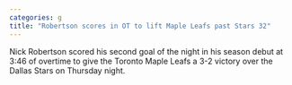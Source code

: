 ```yaml
---
categories: g
title: "Robertson scores in OT to lift Maple Leafs past Stars 32"
---
```

Nick Robertson scored his second goal of the night in his season debut at 3:46 of overtime to give the Toronto Maple Leafs a 3-2 victory over the Dallas Stars on Thursday night.